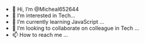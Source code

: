 - 👋 Hi, I’m @Micheal652644
- 👀 I’m interested in  Tech...
- 🌱 I’m currently learning JavaScript ...
- 💞️ I’m looking to collaborate on colleague in Tech ...
- 📫 How to reach me ...

<!---
Micheal652644/Micheal652644 is a ✨ special ✨ repository because its `README.md` (this file) appears on your GitHub profile.
You can click the Preview link to take a look at your changes.
--->
